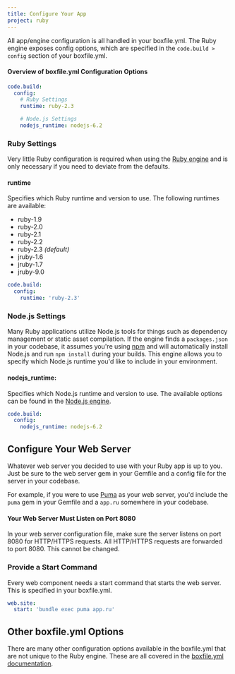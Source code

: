 ```yaml
---
title: Configure Your App
project: ruby
---
```


All app/engine configuration is all handled in your boxfile.yml. The Ruby engine exposes config options, which are specified in the `code.build > config` section of your boxfile.yml.

#### Overview of boxfile.yml Configuration Options
```yaml
code.build:
  config:
    # Ruby Settings
    runtime: ruby-2.3

    # Node.js Settings
    nodejs_runtime: nodejs-6.2
```

### Ruby Settings
Very little Ruby configuration is required when using the [Ruby engine](https://github.com/nanobox-io/nanobox-engine-ruby) and is only necessary if you need to deviate from the defaults.

#### runtime
Specifies which Ruby runtime and version to use. The following runtimes are available:

- ruby-1.9
- ruby-2.0
- ruby-2.1
- ruby-2.2
- ruby-2.3 *(default)*
- jruby-1.6
- jruby-1.7
- jruby-9.0

```yaml
code.build:
  config:
    runtime: 'ruby-2.3'
```

### Node.js Settings
Many Ruby applications utilize Node.js tools for things such as dependency management or static asset compilation. If the engine finds a `packages.json` in your codebase, it assumes you're using [npm](https://www.npmjs.com/) and will automatically install Node.js and run `npm install` during your builds. This engine allows you to specify which Node.js runtime you'd like to include in your environment.

#### nodejs_runtime:
Specifies which Node.js runtime and version to use. The available options can be found in the [Node.js engine](https://github.com/nanobox-io/nanobox-engine-nodejs#runtime).

```yaml
code.build:
  config:
    nodejs_runtime: nodejs-6.2
```

## Configure Your Web Server
Whatever web server you decided to use with your Ruby app is up to you. Just be sure to the web server gem in your Gemfile and a config file for the server in your codebase.

For example, if you were to use [Puma](https://github.com/puma/puma) as your web server, you'd include the `puma` gem in your Gemfile and a `app.ru` somewhere in your codebase.

#### Your Web Server Must Listen on Port 8080
In your web server configuration file, make sure the server listens on port 8080 for HTTP/HTTPS requests. All HTTP/HTTPS requests are forwarded to port 8080. This cannot be changed.

### Provide a Start Command
Every web component needs a start command that starts the web server. This is specified in your boxfile.yml.

```yaml
web.site:
  start: 'bundle exec puma app.ru'
```

## Other boxfile.yml Options
There are many other configuration options available in the boxfile.yml that are not unique to the Ruby engine. These are all covered in the [boxfile.yml documentation](https://docs.nanobox.io/app-config/boxfile/).

